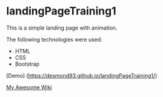 # landingPageTraining1

This is a simple landing page with animation.

The following technologies were used:
* HTML
* CSS
* Bootstrap

[Demo] (https://desmond93.github.io/landingPageTraining1/)

[My Awesome Wiki](../../wiki)
